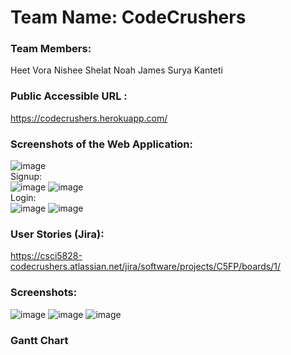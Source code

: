# Team Name: CodeCrushers
### Team Members: 
Heet Vora
Nishee Shelat
Noah James
Surya Kanteti

### Public Accessible URL :
https://codecrushers.herokuapp.com/

### Screenshots of the Web Application:
![image](https://user-images.githubusercontent.com/72016598/227109099-de0bf6c3-6071-4224-b6d7-521ede5de4a6.png)
<br>
Signup:
<br>
![image](https://user-images.githubusercontent.com/72016598/227109221-203a21e9-8cb2-4bb4-bbee-56e291637e76.png)
![image](https://user-images.githubusercontent.com/72016598/227109271-46c115fe-42e3-4ed4-9226-e4e6dc01a9ff.png)
<br>
Login:
<br>
![image](https://user-images.githubusercontent.com/72016598/227109438-36dad689-9c69-43af-bd85-5ac7d7ed445c.png)
![image](https://user-images.githubusercontent.com/72016598/227109511-2f7123b4-99a9-46ed-bc32-0fd895d7d8fd.png)


### User Stories (Jira):
https://csci5828-codecrushers.atlassian.net/jira/software/projects/C5FP/boards/1/

### Screenshots:
![image](https://user-images.githubusercontent.com/72016598/227109652-cc491dd8-eb58-45ca-b7d6-a5d237387de7.png)
![image](https://user-images.githubusercontent.com/72016598/227109710-cb426a50-25d1-448d-a50d-d3756025b1bf.png)
![image](https://user-images.githubusercontent.com/72016598/227109817-2f23b3aa-4425-488f-a4cf-98d4725fe3ed.png)


### Gantt Chart

